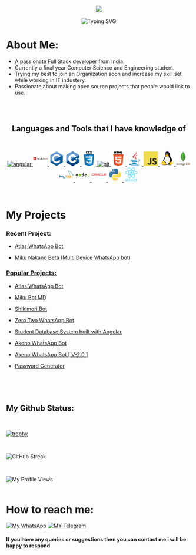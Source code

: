 <p align="center">
   <a href="https://github.com/FantoX001">
    <img src="https://telegra.ph/file/b81cfddc613538af66aa9.jpg" width="800"> </a>
    </p>


<div align="center">
    <img
        src="https://readme-typing-svg.herokuapp.com?font=ShadowsIntoLightsize=50&duration=5500&color=fc7b03&background=FF673200&center=true&vCenter=true&lines=Hello,+I+am+Fantox;Welcome+to+my+GitHub"
            alt="Typing SVG"
        />
    </a>
</p>
</div>



# About Me:
-  A passionate Full Stack developer from India.
-  Currently a final year Computer Science and Engineering student.
-  Trying my best to join an Organization soon and increase my skill set while working in IT industery.
-  Passionate about making open source projects that people would link to use.


<br>
<br>



<h2 align="center">Languages and Tools that I have knowledge of</h2>
<br>
<p align="center"> <a href="https://angular.io" target="_blank" rel="noreferrer"> <img src="https://angular.io/assets/images/logos/angular/angular.svg" alt="angular" width="40" height="40"/> </a> <a href="https://angular.io" target="_blank" rel="noreferrer"> <img src="https://raw.githubusercontent.com/devicons/devicon/master/icons/angularjs/angularjs-original-wordmark.svg" alt="angularjs" width="40" height="40"/> </a> <a href="https://www.cprogramming.com/" target="_blank" rel="noreferrer"> <img src="https://raw.githubusercontent.com/devicons/devicon/master/icons/c/c-original.svg" alt="c" width="40" height="40"/> </a> <a href="https://www.w3schools.com/cpp/" target="_blank" rel="noreferrer"> <img src="https://raw.githubusercontent.com/devicons/devicon/master/icons/cplusplus/cplusplus-original.svg" alt="cplusplus" width="40" height="40"/> </a> <a href="https://www.w3schools.com/css/" target="_blank" rel="noreferrer"> <img src="https://raw.githubusercontent.com/devicons/devicon/master/icons/css3/css3-original-wordmark.svg" alt="css3" width="40" height="40"/> </a> <a href="https://git-scm.com/" target="_blank" rel="noreferrer"> <img src="https://www.vectorlogo.zone/logos/git-scm/git-scm-icon.svg" alt="git" width="40" height="40"/> </a> <a href="https://www.w3.org/html/" target="_blank" rel="noreferrer"> <img src="https://raw.githubusercontent.com/devicons/devicon/master/icons/html5/html5-original-wordmark.svg" alt="html5" width="40" height="40"/> </a> <a href="https://www.java.com" target="_blank" rel="noreferrer"> <img src="https://raw.githubusercontent.com/devicons/devicon/master/icons/java/java-original.svg" alt="java" width="40" height="40"/> </a> <a href="https://developer.mozilla.org/en-US/docs/Web/JavaScript" target="_blank" rel="noreferrer"> <img src="https://raw.githubusercontent.com/devicons/devicon/master/icons/javascript/javascript-original.svg" alt="javascript" width="40" height="40"/> </a> <a href="https://www.linux.org/" target="_blank" rel="noreferrer"> <img src="https://raw.githubusercontent.com/devicons/devicon/master/icons/linux/linux-original.svg" alt="linux" width="40" height="40"/> </a> <a href="https://www.mongodb.com/" target="_blank" rel="noreferrer"> <img src="https://raw.githubusercontent.com/devicons/devicon/master/icons/mongodb/mongodb-original-wordmark.svg" alt="mongodb" width="40" height="40"/> </a> <a href="https://www.mysql.com/" target="_blank" rel="noreferrer"> <img src="https://raw.githubusercontent.com/devicons/devicon/master/icons/mysql/mysql-original-wordmark.svg" alt="mysql" width="40" height="40"/> </a> <a href="https://nodejs.org" target="_blank" rel="noreferrer"> <img src="https://raw.githubusercontent.com/devicons/devicon/master/icons/nodejs/nodejs-original-wordmark.svg" alt="nodejs" width="40" height="40"/> </a> <a href="https://www.oracle.com/" target="_blank" rel="noreferrer"> <img src="https://raw.githubusercontent.com/devicons/devicon/master/icons/oracle/oracle-original.svg" alt="oracle" width="40" height="40"/> </a> <a href="https://www.python.org" target="_blank" rel="noreferrer"> <img src="https://raw.githubusercontent.com/devicons/devicon/master/icons/python/python-original.svg" alt="python" width="40" height="40"/> </a> <a href="https://reactjs.org/" target="_blank" rel="noreferrer"> <img src="https://raw.githubusercontent.com/devicons/devicon/master/icons/react/react-original-wordmark.svg" alt="react" width="40" height="40"/> </a> </p>
<br>


# My Projects

### Recent Project:

- [Atlas WhatsApp Bot](https://github.com/FantoX001/Atlas-MD)
<p align="left">
   <a href="https://github.com/FantoX001/Miku-MD"> 
</p>

- [Miku Nakano Beta (Multi Device WhatsApp bot)](https://github.com/FantoX001/Miku-MD)
<p align="left">
   <a href="https://github.com/FantoX001/Miku-MD"> 
</p>


   
   
 ### Popular Projects:
-   [Atlas WhatsApp Bot](https://github.com/FantoX001/Atlas-MD)

-   [Miku Bot MD](https://github.com/FantoX001/Miku-MD)

-   [Shikimori Bot](https://github.com/FantoX001/Shikimori)

-   [Zero Two WhatsApp Bot](https://github.com/FantoX001/Zero-Two)

-   [Student Database System built with Angular](https://github.com/FantoX001/Aredent-Student-Database-System)

-   [Akeno WhatsApp Bot](https://github.com/FantoX001/Akeno-Whatsapp-Bot) 

-   [Akeno WhatsApp Bot [ V-2.0 ]](https://github.com/FantoX001/Akeno)

-   [Password Generator](https://github.com/FantoX001/Password-Generator)
<br>
<br>
<br>


## My Github Status:

<br>


[![trophy](https://github-profile-trophy.vercel.app/?username=FantoX001)](https://github.com/FantoX001)

<br>

![GitHub Streak](https://streak-stats.demolab.com/?user=FantoX001&theme=highcontrast)

<br>

![My Profile Views](https://gpvc.arturio.dev/FantoX001)
<br>
<br>

   


# How to reach me:
[![My WhatsApp](https://img.shields.io/badge/WhatsApp-25D366?style=for-the-badge&logo=whatsapp&logoColor=white)](https://wa.me/918101187835)
[![MY Telegram](https://img.shields.io/badge/telegram-1b77FF.svg?style=for-the-badge&logo=telegram)](https://t.me/Ftx00) <br>


#### If you have any queries or suggestions then you can contact me i will be happy to respond. 
<br>
